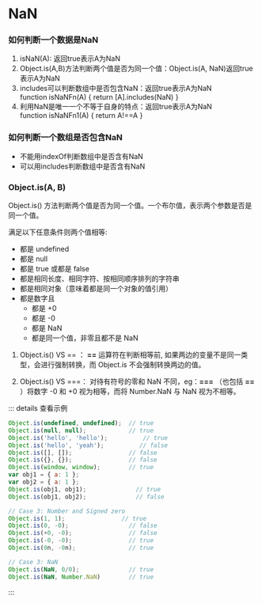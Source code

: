 # NaN 

### 如何判断一个数据是NaN
1. isNaN(A): 返回true表示A为NaN      
2. Object.is(A,B)方法判断两个值是否为同一个值：Object.is(A, NaN)返回true表示A为NaN     
3. includes可以判断数组中是否包含NaN：返回true表示A为NaN   
    function isNaNFn(A) {
        return [A].includes(NaN) 
    }   
4. 利用NaN是唯一一个不等于自身的特点：返回true表示A为NaN   
    function isNaNFn1(A) {
        return A!==A
    }   

### 如何判断一个数组是否包含NaN

- 不能用indexOf判断数组中是否含有NaN
- 可以用includes判断数组中是否含有NaN


### Object.is(A, B)
Object.is() 方法判断两个值是否为同一个值。一个布尔值，表示两个参数是否是同一个值。

满足以下任意条件则两个值相等:

- 都是 undefined
- 都是 null
- 都是 true 或都是 false
- 都是相同长度、相同字符、按相同顺序排列的字符串
- 都是相同对象（意味着都是同一个对象的值引用）
- 都是数字且
    - 都是 +0
    - 都是 -0
    - 都是 NaN
    - 都是同一个值，非零且都不是 NaN

1. Object.is() VS == ： 
 **==** 运算符在判断相等前, 如果两边的变量不是同一类型，会进行强制转换，而 Object.is 不会强制转换两边的值。

2. Object.is() VS ===：
 对待有符号的零和 NaN 不同，eg：**===** （也包括 **==** ）将数字 -0 和 +0 视为相等，而将 Number.NaN 与 NaN 视为不相等。


::: details 查看示例
```js
Object.is(undefined, undefined);  // true
Object.is(null, null);            // true
Object.is('hello', 'hello');          // true
Object.is('hello', 'yeah');          // false
Object.is([], []);                // false
Object.is({}, {});                // false
Object.is(window, window);        // true
var obj1 = { a: 1 };
var obj2 = { a: 1 };
Object.is(obj1, obj1);              // true
Object.is(obj1, obj2);              // false

// Case 3: Number and Signed zero
Object.is(1, 1);                // true
Object.is(0, -0);                 // false
Object.is(+0, -0);                // false
Object.is(-0, -0);                // true
Object.is(0n, -0n);               // true

// Case 3: NaN
Object.is(NaN, 0/0);              // true
Object.is(NaN, Number.NaN)        // true

```
:::